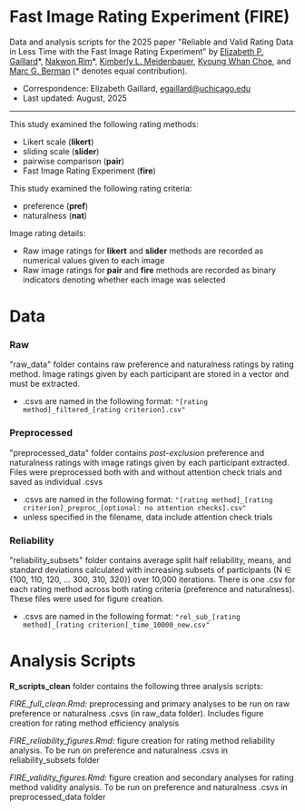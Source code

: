 # Fast Image Rating Experiment (FIRE)
Data and analysis scripts for the 2025 paper "Reliable and Valid Rating Data in Less Time with the Fast Image Rating Experiment" by [Elizabeth P. Gaillard](https://github.com/egaillar)\*, [Nakwon Rim](https://nwrim.github.io)\*, [Kimberly L. Meidenbauer](https://kim-meidenbauer.github.io/), [Kyoung Whan Choe](https://kywch.github.io), and [Marc G. Berman](https://voices.uchicago.edu/bermanlab/) (* denotes equal contribution).

- Correspondence: Elizabeth Gaillard, egaillard@uchicago.edu
- Last updated: August, 2025
---
This study examined the following rating methods: 

 - Likert scale (**likert**) 
 - sliding scale (**slider**)
 - pairwise comparison (**pair**)
 - Fast Image Rating Experiment (**fire**)
   
   
This study examined the following rating criteria:

 - preference (**pref**)
 - naturalness (**nat**)

Image rating details:

 - Raw image ratings for **likert** and **slider** methods are recorded as numerical values given to each image
 - Raw image ratings for **pair** and **fire** methods are recorded as binary indicators denoting whether each image was selected

# Data
### Raw ###

"raw_data" folder contains raw preference and naturalness ratings by rating method. Image ratings given by each participant are stored in a vector and must be extracted.

 - .csvs are named in the following format: `"[rating
   method]_filtered_[rating criterion].csv"`


### Preprocessed ###

"preprocessed_data" folder contains _post-exclusion_ preference and naturalness ratings with image ratings given by each participant extracted. Files were preprocessed both with and without attention check trials and saved as individual .csvs
       
- .csvs are named in the following format: `"[rating method]_[rating criterion]_preproc_[optional: no attention checks].csv"`
- unless specified in the filename, data include attention check trials


### Reliability ###

"reliability_subsets" folder contains average split half reliability, means, and standard deviations calculated with increasing subsets of participants (N ∈ {100, 110, 120, … 300, 310, 320}) over 10,000 iterations. There is one .csv for each rating method across both rating criteria (preference and naturalness). These files were used for figure creation.

- .csvs are named in the following format: `"rel_sub_[rating method]_[rating criterion]_time_10000_new.csv"`



# Analysis Scripts

**R_scripts_clean** folder contains the following three analysis scripts:

*FIRE_full_clean.Rmd:* preprocessing and primary analyses to be run on raw preference or naturalness .csvs (in raw_data folder). Includes figure creation for rating method efficiency analysis

*FIRE_reliability_figures.Rmd:* figure creation for rating method reliability analysis. To be run on preference and naturalness .csvs in reliability_subsets folder 

*FIRE_validity_figures.Rmd:* figure creation and secondary analyses for rating method validity analysis. To be run on preference and naturalness .csvs in preprocessed_data folder
